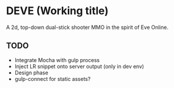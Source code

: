 
# DEVE (Working title)

A 2d, top-down dual-stick shooter MMO in the spirit of Eve Online.


## TODO

- Integrate Mocha with gulp process
- Inject LR snippet onto server output (only in dev env)
- Design phase
- gulp-connect for static assets?

